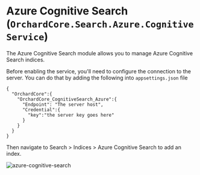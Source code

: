 # Azure Cognitive Search (`OrchardCore.Search.Azure.CognitiveService`)

The Azure Cognitive Search module allows you to manage Azure Cognitive Search indices.

Before enabling the service, you'll need to configure the connection to the server. You can do that by adding the following into `appsettings.json` file

```
{
  "OrchardCore":{
    "OrchardCore_CognitiveSearch_Azure":{
      "Endpoint": "The server host",
      "Credential":{
        "key":"the server key goes here"
      }
    }
  }
}
```

Then navigate to Search > Indices > Azure Cognitive Search to add an index.

![azure-cognitive-search](https://github.com/OrchardCMS/OrchardCore/assets/24724371/15d42a3b-b3ad-48d3-b778-4e2a65953c21)
